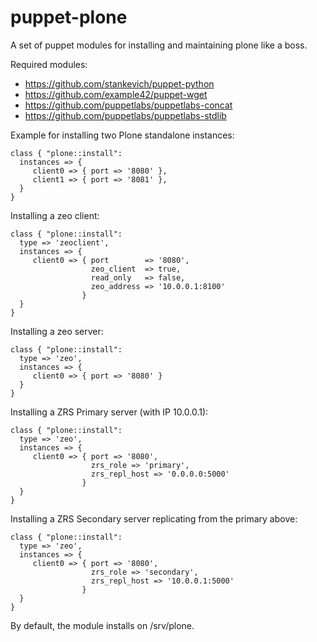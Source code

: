 puppet-plone
============

A set of puppet modules for installing and maintaining plone like a boss.

Required modules:
 - https://github.com/stankevich/puppet-python
 - https://github.com/example42/puppet-wget
 - https://github.com/puppetlabs/puppetlabs-concat
 - https://github.com/puppetlabs/puppetlabs-stdlib



Example for installing two Plone standalone instances:
```
class { "plone::install":
  instances => { 
     client0 => { port => '8080' },
     client1 => { port => '8081' },
  }
}
```

Installing a zeo client:
```
class { "plone::install":
  type => 'zeoclient',
  instances => {
     client0 => { port        => '8080',
                  zeo_client  => true,
                  read_only   => false,
                  zeo_address => '10.0.0.1:8100'
                }
  }
}
```

Installing a zeo server:

```
class { "plone::install":
  type => 'zeo',
  instances => {
     client0 => { port => '8080' }
  }
}
```

Installing a ZRS Primary server (with IP 10.0.0.1):

```
class { "plone::install":
  type => 'zeo',
  instances => {
     client0 => { port => '8080',
                  zrs_role => 'primary',
                  zrs_repl_host => '0.0.0.0:5000' 
                }
  }  
}
```

Installing a ZRS Secondary server replicating from the primary above:

```
class { "plone::install":
  type => 'zeo',
  instances => {
     client0 => { port => '8080', 
                  zrs_role => 'secondary',
                  zrs_repl_host => '10.0.0.1:5000' 
                }
  }             
} 
```


By default, the module installs on /srv/plone. 

